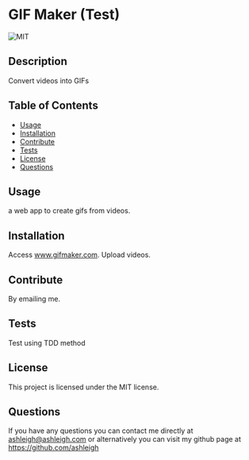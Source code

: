 # GIF Maker (Test)
![MIT](https://img.shields.io/badge/license-MIT-green)

## Description
Convert videos into GIFs


## Table of Contents
- [Usage](#usage)
- [Installation](#installation)
- [Contribute](#contribute)
- [Tests](#tests)
- [License](#license)
- [Questions](#questions)


## Usage
a web app to create gifs from videos.


## Installation
Access www.gifmaker.com. Upload videos.


## Contribute 
By emailing me.


## Tests
Test using TDD method


## License

  This project is licensed under the MIT license.


## Questions
If you have any questions you can contact me directly at ashleigh@ashleigh.com 
or alternatively you can visit my github page at https://github.com/ashleigh  
